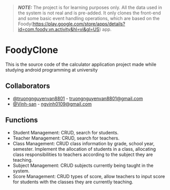 > **_NOTE:_**  The project is for learning purposes only. All the data used in the system is not real and is pre-added. It only clones the front-end and some basic event handling operations, which are based on the Foody(https://play.google.com/store/apps/details?id=com.foody.vn.activity&hl=vi&gl=US) app.

# FoodyClone

This is the source code of the calculator application project made while studying android programming at university


## Collaborators

- [@truongnguyenvan8801](https://github.com/truongnguyenvan8801) - truongnguyenvan8801@gmail.com
- [@Vinh-san](https://github.com/Vinh-san) - ngvinh0109@gmail.com


## Functions

- Student Management: CRUD, search for students.
- Teacher Management: CRUD, search for teachers.
- Class Management: CRUD class information by grade, school year, semester. Implement the allocation of students in a class, allocating class responsibilities to         teachers according to the subject they are teaching.
- Subject Management: CRUD subjects currently being taught in the system.
- Score Management: CRUD types of score, allow teachers to input score for students with the classes they are currently teaching.

